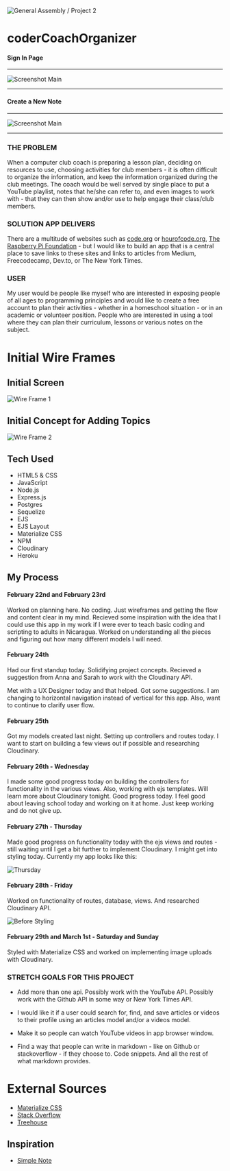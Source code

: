 ![General Assembly / Project 2](https://img.shields.io/badge/General%20Assembly-Project%202-blue)

# coderCoachOrganizer

#### Sign In Page
----------------------------------------------------
![Screenshot Main](/public/img/screenshot-main.png)

____________________________________________________________________________________________________

#### Create a New Note
------------------------------------------------

![Screenshot Main](/public/img/screenshot-main2.png)

--------------------------------------------------------

### THE PROBLEM

When a computer club coach  is preparing a lesson plan, deciding on resources to use, choosing activities for club members - it is often difficult to organize the information, and keep the information organized during the club meetings. The coach would be well served by single place to put a YouTube playlist, notes that he/she can refer to, and even images to work with - that they can then show and/or use to help engage their class/club members. 

### SOLUTION APP DELIVERS

There are a multitude of websites such as [code.org](https://code.org) or [hourofcode.org](https://www.hourofcode.com), [The Raspberry Pi Foundation](https://www.raspberrypi.org/) - but I would like to build an app that is a central place to save links to these sites and links to articles from Medium, Freecodecamp, Dev.to, or The New York Times. 


### USER

My user would be people like myself who are interested in exposing people of all ages to programming principles and would like to create a free account to plan their activities - whether in a homeschool situation - or in an academic or volunteer position. People who are interested in using a tool where they can plan their curriculum, lessons or various notes on the subject. 

# Initial Wire Frames

## Initial Screen

![Wire Frame 1](/public/img/wireframe1.jpg)

## Initial Concept for Adding Topics

![Wire Frame 2](/public/img/wireframe2.jpg)

## Tech Used

* HTML5 & CSS
* JavaScript
* Node.js
* Express.js
* Postgres
* Sequelize
* EJS
* EJS Layout
* Materialize CSS
* NPM
* Cloudinary
* Heroku

## My Process

#### February 22nd and February 23rd

Worked on planning here. No coding. Just wireframes and getting the flow and content clear in my mind. Recieved some inspiration with the idea that I could use this app in my work if I were ever to teach basic coding and scripting to adults in Nicaragua. Worked on understanding all the pieces and figuring out how many different models I will need.


#### February 24th

Had our first standup today. Solidifying project concepts. Recieved a suggestion from Anna and Sarah to work with the Cloudinary API.

Met with a UX Designer today and that helped. Got some suggestions. I am changing to horizontal navigation instead of vertical for this app. Also, want to continue to clarify user flow.

#### February 25th

Got my models created last night. Setting up controllers and routes today. I want to start on building a few views out if possible and researching Cloudinary.

#### February 26th - Wednesday

I made some good progress today on building the controllers for functionality in the various views. Also, working with ejs templates. Will learn more about Cloudinary tonight. Good progress today. I feel good about leaving school today and working on it at home. Just keep working and do not give up.

#### February 27th - Thursday

Made good progress on functionality today with the ejs views and routes - still waiting until I get a bit further to implement Cloudinary. I might get into styling today. Currently my app looks like this: 

![Thursday](/public/img/feb27th.png)

#### February 28th - Friday
Worked on functionality of routes, database, views. And researched Cloudinary API.

![Before Styling](/public/img/screenshot2.png)


#### February 29th and March 1st - Saturday and Sunday
Styled with Materialize CSS and worked on implementing image uploads with Cloudinary.


### STRETCH GOALS FOR THIS PROJECT

* Add more than one api. Possibly work with the YouTube API. Possibly work with the Github API in some way or New York Times API. 

* I would like it if a user could search for, find, and save articles or videos to their profile using an articles model and/or a videos model.

* Make it so people can watch YouTube videos in app browser window.

* Find a way that people can write in markdown - like on Github or stackoverflow - if they choose   to. Code snippets. And all the rest of what markdown provides.

# External Sources

* [Materialize CSS](https://materializecss.com/)
* [Stack Overflow](https://stackoverflow.com/)
* [Treehouse](https://www.teamtreehouse.com)

## Inspiration

* [Simple Note](https://simplenote.com/)
